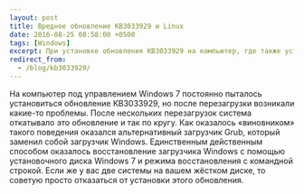 ```yaml
---
layout: post
title: Вредное обновление KB3033929 и Linux
date: 2016-08-25 08:58:00 +0500
tags: [Windows]
excerpt: При установке обновления KB3033929 на компьютер, где также установлен Linux возникают проблемы установки. В заметке описан способ решения этой проблемы.
redirect_from:
  - /blog/kb3033929/
---
```

На компьютер под управлением Windows 7 постоянно пыталось установиться обновление KB3033929, но после перезагрузки возникали какие-то проблемы. После нескольких перезагрузок система откатывало это обновление и так по кругу. Как оказалось &laquo;виновником&raquo; такого поведения оказался альтернативный загрузчик Grub, который заменил собой загрузчик Windows. Единственным действенным способом оказалось восстановление загрузчика Windows с помощью установочного диска Windows 7 и режима восстановления с командной строкой. Если же у вас две системы на вашем жёстком диске, то советую просто отказаться от установки этого обновления.
